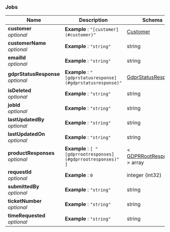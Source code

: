 
<a name="jobs"></a>
### Jobs

|Name|Description|Schema|
|---|---|---|
|**customer**  <br>*optional*|**Example** : `"[customer](#customer)"`|[Customer](Customer.md#customer)|
|**customerName**  <br>*optional*|**Example** : `"string"`|string|
|**emailId**  <br>*optional*|**Example** : `"string"`|string|
|**gdprStatusResponse**  <br>*optional*|**Example** : `"[gdprstatusresponse](#gdprstatusresponse)"`|[GdprStatusResponse](GdprStatusResponse.md#gdprstatusresponse)|
|**isDeleted**  <br>*optional*|**Example** : `"string"`|string|
|**jobId**  <br>*optional*|**Example** : `"string"`|string|
|**lastUpdatedBy**  <br>*optional*|**Example** : `"string"`|string|
|**lastUpdatedOn**  <br>*optional*|**Example** : `"string"`|string|
|**productResponses**  <br>*optional*|**Example** : `[ "[gdprrootresponses](#gdprrootresponses)" ]`|< [GDPRRootResponses](GDPRRootResponses.md#gdprrootresponses) > array|
|**requestId**  <br>*optional*|**Example** : `0`|integer (int32)|
|**submittedBy**  <br>*optional*|**Example** : `"string"`|string|
|**ticketNumber**  <br>*optional*|**Example** : `"string"`|string|
|**timeRequested**  <br>*optional*|**Example** : `"string"`|string|



